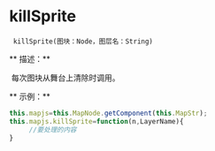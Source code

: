 # killSprite

` killSprite(图块：Node，图层名：String)`



** 描述：**

 每次图块从舞台上清除时调用。



** 示例：**

```javascript
this.mapjs=this.MapNode.getComponent(this.MapStr);          
this.mapjs.killSprite=function(n,LayerName){                        
     //要处理的内容                                                        
}  
```
